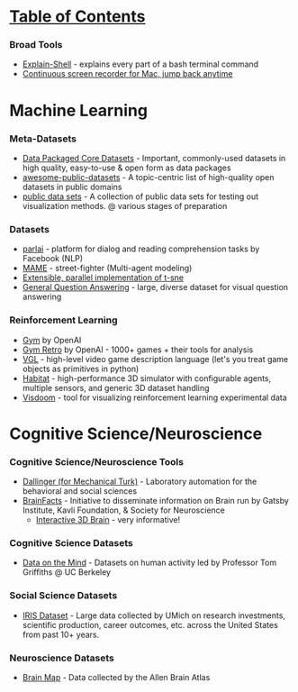 # [Table of Contents](/ML-Brain-Resources)

### Broad Tools
  * [Explain-Shell](https://explainshell.com/) - explains every part of a bash terminal command
  * [Continuous screen recorder for Mac, jump back anytime](https://dejavideo.app/)


# Machine Learning

### Meta-Datasets
  * [Data Packaged Core Datasets](https://github.com/datasets) - Important, commonly-used datasets in high quality, easy-to-use & open form as data packages
  * [awesome-public-datasets](https://github.com/awesomedata/awesome-public-datasets#time-series) - A topic-centric list of high-quality open datasets in public domains
  * [public data sets](https://github.com/curran/data) - A collection of public data sets for testing out visualization methods. @ various stages of preparation

### Datasets
  * [parlai](http://parl.ai/) - platform for dialog and reading comprehension tasks by Facebook (NLP)
  * [MAME](https://www.mamedev.org/) - street-fighter (Multi-agent modeling)
  * [Extensible, parallel implementation of t-sne](https://github.com/pavlin-policar/openTSNE)
  * [General Question Answering](https://cs.stanford.edu/people/dorarad/gqa/) - large, diverse dataset for visual question answering


### Reinforcement Learning

  * [Gym](https://gym.openai.com/) by OpenAI
  * [Gym Retro](https://github.com/openai/retro) by OpenAI - 1000+ games + their tools for analysis
  * [VGL](https://github.com/schaul/py-vgdl) - high-level video game description language (let's you treat game objects as primitives in python)
  * [Habitat](https://github.com/facebookresearch/habitat-sim) - high-performance 3D simulator with configurable agents, multiple sensors, and generic 3D dataset handling
  * [Visdoom](https://github.com/facebookresearch/visdom) - tool for visualizing reinforcement learning experimental data



# Cognitive Science/Neuroscience

### Cognitive Science/Neuroscience Tools
  * [Dallinger (for Mechanical Turk)](http://docs.dallinger.io/en/v3.4.1/) - Laboratory automation for the behavioral and social sciences
  * [BrainFacts](http://www.brainfacts.org/) - Initiative to disseminate information on Brain run by Gatsby Institute, Kavli Foundation, & Society for Neuroscience
    * [Interactive 3D Brain](http://www.brainfacts.org/3d-brain) - very informative!




### Cognitive Science Datasets

  * [Data on the Mind](http://www.dataonthemind.org/data-resources/datasets) - Datasets on human activity led by Professor Tom Griffiths @ UC Berkeley

### Social Science Datasets
  * [IRIS Dataset](http://iris.isr.umich.edu/research-data/) - Large data collected by UMich on research investments, scientific production, career outcomes, etc. across the United States from past 10+ years.

### Neuroscience Datasets

  * [Brain Map](http://www.brain-map.org/) - Data collected by the Allen Brain Atlas


